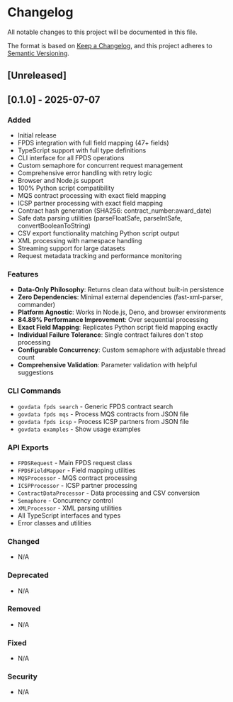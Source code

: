 # Changelog

All notable changes to this project will be documented in this file.

The format is based on [Keep a Changelog](https://keepachangelog.com/en/1.0.0/),
and this project adheres to [Semantic Versioning](https://semver.org/spec/v2.0.0.html).

## [Unreleased]

## [0.1.0] - 2025-07-07

### Added

- Initial release
- FPDS integration with full field mapping (47+ fields)
- TypeScript support with full type definitions
- CLI interface for all FPDS operations
- Custom semaphore for concurrent request management
- Comprehensive error handling with retry logic
- Browser and Node.js support
- 100% Python script compatibility
- MQS contract processing with exact field mapping
- ICSP partner processing with exact field mapping
- Contract hash generation (SHA256: contract_number:award_date)
- Safe data parsing utilities (parseFloatSafe, parseIntSafe, convertBooleanToString)
- CSV export functionality matching Python script output
- XML processing with namespace handling
- Streaming support for large datasets
- Request metadata tracking and performance monitoring

### Features

- **Data-Only Philosophy**: Returns clean data without built-in persistence
- **Zero Dependencies**: Minimal external dependencies (fast-xml-parser, commander)
- **Platform Agnostic**: Works in Node.js, Deno, and browser environments
- **84.89% Performance Improvement**: Over sequential processing
- **Exact Field Mapping**: Replicates Python script field mapping exactly
- **Individual Failure Tolerance**: Single contract failures don't stop processing
- **Configurable Concurrency**: Custom semaphore with adjustable thread count
- **Comprehensive Validation**: Parameter validation with helpful suggestions

### CLI Commands

- `govdata fpds search` - Generic FPDS contract search
- `govdata fpds mqs` - Process MQS contracts from JSON file
- `govdata fpds icsp` - Process ICSP partners from JSON file
- `govdata examples` - Show usage examples

### API Exports

- `FPDSRequest` - Main FPDS request class
- `FPDSFieldMapper` - Field mapping utilities
- `MQSProcessor` - MQS contract processing
- `ICSPProcessor` - ICSP partner processing
- `ContractDataProcessor` - Data processing and CSV conversion
- `Semaphore` - Concurrency control
- `XMLProcessor` - XML parsing utilities
- All TypeScript interfaces and types
- Error classes and utilities

### Changed

- N/A

### Deprecated

- N/A

### Removed

- N/A

### Fixed

- N/A

### Security

- N/A
